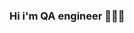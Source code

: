 ### Hi i'm QA engineer 🧑🏻‍💻
<!--
**Kydriash1991/Kydriash1991** is a ✨ _special_ ✨ repository because its `README.md` (this file) appears on your GitHub profile.

Here are som![standard](https://github.com/Kydriash1991/Kydriash1991/assets/109484772/e7bea104-5ac8-4941-a8b3-581bfa2cbf55)
e ideas to get you started:

- 🔭 I’m currently working on ...
- 🌱 I’m currently learning ...
- 👯 I’m looking to collaborate on ...
- 🤔 I’m looking for help with ...
- 💬 Ask me about ...
- 📫 How to reach me: ...
- 😄 Pronouns: ...
- ⚡ Fun fact: ...
-->
